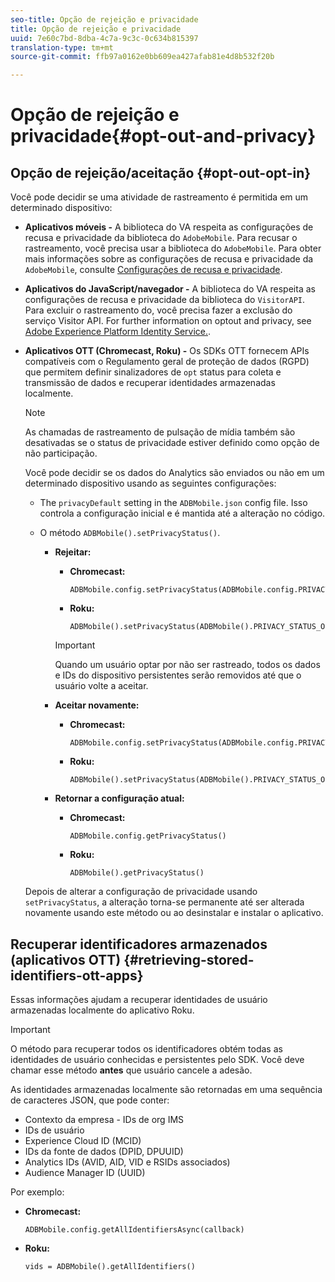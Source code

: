 ```yaml
---
seo-title: Opção de rejeição e privacidade
title: Opção de rejeição e privacidade
uuid: 7e60c7bd-8dba-4c7a-9c3c-0c634b815397
translation-type: tm+mt
source-git-commit: ffb97a0162e0bb609ea427afab81e4d8b532f20b

---
```



# Opção de rejeição e privacidade{#opt-out-and-privacy}

## Opção de rejeição/aceitação {#opt-out-opt-in}

Você pode decidir se uma atividade de rastreamento é permitida em um determinado dispositivo:

* **Aplicativos móveis -** A biblioteca do VA respeita as configurações de recusa e privacidade da biblioteca do `AdobeMobile`. Para recusar o rastreamento, você precisa usar a biblioteca do `AdobeMobile`. Para obter mais informações sobre as configurações de recusa e privacidade da `AdobeMobile`, consulte [Configurações de recusa e privacidade](https://docs.adobe.com/content/help/en/mobile-services/android/gdpr-privacy-android/privacy.html).
* **Aplicativos do JavaScript/navegador -** A biblioteca do VA respeita as configurações de recusa e privacidade da biblioteca do `VisitorAPI`. Para excluir o rastreamento do, você precisa fazer a exclusão do serviço Visitor API. For further information on opt­out and privacy, see [Adobe Experience Platform Identity Service.](https://marketing.adobe.com/resources/help/en_US/mcvid/).
* **Aplicativos OTT (Chromecast, Roku) -** Os SDKs OTT fornecem APIs compatíveis com o Regulamento geral de proteção de dados (RGPD) que permitem definir sinalizadores de `opt` status para coleta e transmissão de dados e recuperar identidades armazenadas localmente.

   >[!NOTE]
   >
   >As chamadas de rastreamento de pulsação de mídia também são desativadas se o status de privacidade estiver definido como opção de não participação.

   Você pode decidir se os dados do Analytics são enviados ou não em um determinado dispositivo usando as seguintes configurações:

   * The `privacyDefault` setting in the `ADBMobile.json` config file. Isso controla a configuração inicial e é mantida até a alteração no código.

   * O método `ADBMobile().setPrivacyStatus()`.

      * **Rejeitar:**

         * **Chromecast:**

            ```
            ADBMobile.config.setPrivacyStatus(ADBMobile.config.PRIVACY_STATUS_OPT_OUT)
            ```

         * **Roku:**

            ```
            ADBMobile().setPrivacyStatus(ADBMobile().PRIVACY_STATUS_OPT_OUT)
            ```
         >[!IMPORTANT]
         >
         >Quando um usuário optar por não ser rastreado, todos os dados e IDs do dispositivo persistentes serão removidos até que o usuário volte a aceitar.

      * **Aceitar novamente:**

         * **Chromecast:**

            ```
            ADBMobile.config.setPrivacyStatus(ADBMobile.config.PRIVACY_STATUS_OPT_IN)
            ```

         * **Roku:**

            ```
            ADBMobile().setPrivacyStatus(ADBMobile().PRIVACY_STATUS_OPT_IN)
            ```
      * **Retornar a configuração atual:**

         * **Chromecast:**

            ```
            ADBMobile.config.getPrivacyStatus()
            ```

         * **Roku:**

            ```
            ADBMobile().getPrivacyStatus()
            ```
   Depois de alterar a configuração de privacidade usando `setPrivacyStatus`, a alteração torna-se permanente até ser alterada novamente usando este método ou ao desinstalar e instalar o aplicativo.

## Recuperar identificadores armazenados (aplicativos OTT) {#retrieving-stored-identifiers-ott-apps}

Essas informações ajudam a recuperar identidades de usuário armazenadas localmente do aplicativo Roku.

>[!IMPORTANT]
>
>O método para recuperar todos os identificadores obtém todas as identidades de usuário conhecidas e persistentes pelo SDK. Você deve chamar esse método **antes** que usuário cancele a adesão.

As identidades armazenadas localmente são retornadas em uma sequência de caracteres JSON, que pode conter:

* Contexto da empresa - IDs de org IMS
* IDs de usuário
* Experience Cloud ID (MCID)
* IDs da fonte de dados (DPID, DPUUID)
* Analytics IDs (AVID, AID, VID e RSIDs associados)
* Audience Manager ID (UUID)

Por exemplo:

* **Chromecast:**

   ```
   ADBMobile.config.getAllIdentifiersAsync(callback)
   ```

* **Roku:**

   ```
   vids = ADBMobile().getAllIdentifiers()
   ```

